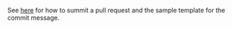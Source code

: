 See [here](CONTRIBUTING.md#Submitting-Pull-Requests) for how to summit a pull 
request and the sample template for the commit message.
